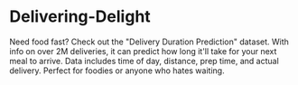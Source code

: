 # Delivering-Delight
Need food fast? Check out the "Delivery Duration Prediction" dataset. With info on over 2M deliveries, it can predict how long it'll take for your next meal to arrive. Data includes time of day, distance, prep time, and actual delivery. Perfect for foodies or anyone who hates waiting.
